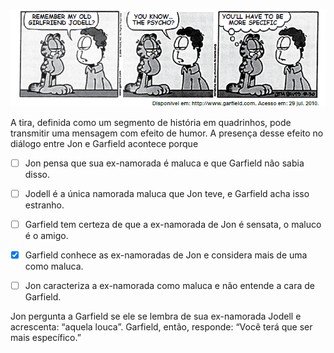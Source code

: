 

![](ded764fb-2af5-de17-aec5-410219c6a39a.png)

A tira, definida como um segmento de história em quadrinhos, pode transmitir uma mensagem com efeito de humor. A presença desse efeito no diálogo entre Jon e Garfield acontece porque



- [ ] Jon pensa que sua ex-namorada é maluca e que Garfield não sabia disso.
- [ ] Jodell é a única namorada maluca que Jon teve, e Garfield acha isso estranho.
- [ ] Garfield tem certeza de que a ex-namorada de Jon é sensata, o maluco é o amigo.
- [x] Garfield conhece as ex-namoradas de Jon e considera mais de uma como maluca.
- [ ] Jon caracteriza a ex-namorada como maluca e não entende a cara de Garfield.


Jon pergunta a Garfield se ele se lembra de sua ex-namorada Jodell e acrescenta: “aquela louca”. Garfield, então, responde: “Você terá que ser mais específico.”
